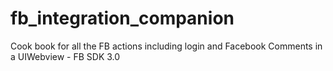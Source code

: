 fb_integration_companion
========================

Cook book for all the FB actions including login and Facebook Comments in a UIWebview - FB SDK 3.0